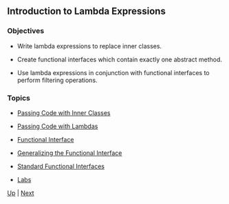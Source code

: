 ## Introduction to Lambda Expressions

### Objectives

* Write lambda expressions to replace inner classes.

* Create functional interfaces which contain exactly one abstract method.

* Use lambda expressions in conjunction with functional interfaces to perform filtering operations.

### Topics

*  [Passing Code with Inner Classes](PassingCodewithInnerClasses.md)

*  [Passing Code with Lambdas](PassingCodewithLambdas.md)

*  [Functional Interface](FunctionalInterface.md)

*  [Generalizing the Functional Interface](GeneralizingtheFunctionalInterface.md)

*  [Standard Functional Interfaces](StandardFunctionalInterfaces.md)

*  [Labs](Labs.md)

[Up](../README.md) | [Next](PassingCodewithInnerClasses.md)

